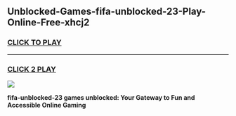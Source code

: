 
## Unblocked-Games-fifa-unblocked-23-Play-Online-Free-xhcj2
<h3>
<a href="https://premium76.site?title=fifa-unblocked-23&ref=26A">CLICK TO PLAY</a></h3>
<hr>

<h3>
<a href="https://premium76.site?title=fifa-unblocked-23&ref=26A">CLICK 2 PLAY</a>
  
</h3>

<a href="https://premium76.site?title=fifa-unblocked-23&ref=26A"><img src="https://clearcache.store/games.png"></a>


**fifa-unblocked-23 games unblocked: Your Gateway to Fun and Accessible Online Gaming**

